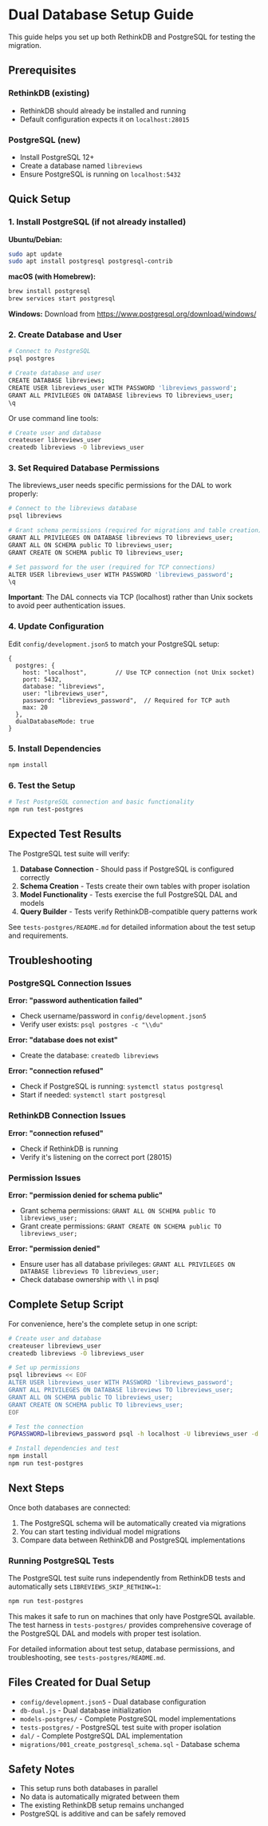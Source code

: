 # Dual Database Setup Guide

This guide helps you set up both RethinkDB and PostgreSQL for testing the migration.

## Prerequisites

### RethinkDB (existing)
- RethinkDB should already be installed and running
- Default configuration expects it on `localhost:28015`

### PostgreSQL (new)
- Install PostgreSQL 12+ 
- Create a database named `libreviews`
- Ensure PostgreSQL is running on `localhost:5432`

## Quick Setup

### 1. Install PostgreSQL (if not already installed)

**Ubuntu/Debian:**
```bash
sudo apt update
sudo apt install postgresql postgresql-contrib
```

**macOS (with Homebrew):**
```bash
brew install postgresql
brew services start postgresql
```

**Windows:**
Download from https://www.postgresql.org/download/windows/

### 2. Create Database and User

```bash
# Connect to PostgreSQL
psql postgres

# Create database and user
CREATE DATABASE libreviews;
CREATE USER libreviews_user WITH PASSWORD 'libreviews_password';
GRANT ALL PRIVILEGES ON DATABASE libreviews TO libreviews_user;
\q
```

Or use command line tools:
```bash
# Create user and database
createuser libreviews_user
createdb libreviews -O libreviews_user
```

### 3. Set Required Database Permissions

The libreviews_user needs specific permissions for the DAL to work properly:

```bash
# Connect to the libreviews database
psql libreviews

# Grant schema permissions (required for migrations and table creation)
GRANT ALL PRIVILEGES ON DATABASE libreviews TO libreviews_user;
GRANT ALL ON SCHEMA public TO libreviews_user;
GRANT CREATE ON SCHEMA public TO libreviews_user;

# Set password for the user (required for TCP connections)
ALTER USER libreviews_user WITH PASSWORD 'libreviews_password';
\q
```

**Important**: The DAL connects via TCP (localhost) rather than Unix sockets to avoid peer authentication issues.

### 4. Update Configuration

Edit `config/development.json5` to match your PostgreSQL setup:

```json5
{
  postgres: {
    host: "localhost",        // Use TCP connection (not Unix socket)
    port: 5432,
    database: "libreviews",
    user: "libreviews_user",
    password: "libreviews_password",  // Required for TCP auth
    max: 20
  },
  dualDatabaseMode: true
}
```

### 5. Install Dependencies

```bash
npm install
```

### 6. Test the Setup

```bash
# Test PostgreSQL connection and basic functionality
npm run test-postgres
```

## Expected Test Results

The PostgreSQL test suite will verify:

1. **Database Connection** - Should pass if PostgreSQL is configured correctly
2. **Schema Creation** - Tests create their own tables with proper isolation
3. **Model Functionality** - Tests exercise the full PostgreSQL DAL and models
4. **Query Builder** - Tests verify RethinkDB-compatible query patterns work

See `tests-postgres/README.md` for detailed information about the test setup and requirements.

## Troubleshooting

### PostgreSQL Connection Issues

**Error: "password authentication failed"**
- Check username/password in `config/development.json5`
- Verify user exists: `psql postgres -c "\\du"`

**Error: "database does not exist"**
- Create the database: `createdb libreviews`

**Error: "connection refused"**
- Check if PostgreSQL is running: `systemctl status postgresql`
- Start if needed: `systemctl start postgresql`

### RethinkDB Connection Issues

**Error: "connection refused"**
- Check if RethinkDB is running
- Verify it's listening on the correct port (28015)

### Permission Issues

**Error: "permission denied for schema public"**
- Grant schema permissions: `GRANT ALL ON SCHEMA public TO libreviews_user;`
- Grant create permissions: `GRANT CREATE ON SCHEMA public TO libreviews_user;`

**Error: "permission denied"**
- Ensure user has all database privileges: `GRANT ALL PRIVILEGES ON DATABASE libreviews TO libreviews_user;`
- Check database ownership with `\l` in psql

## Complete Setup Script

For convenience, here's the complete setup in one script:

```bash
# Create user and database
createuser libreviews_user
createdb libreviews -O libreviews_user

# Set up permissions
psql libreviews << EOF
ALTER USER libreviews_user WITH PASSWORD 'libreviews_password';
GRANT ALL PRIVILEGES ON DATABASE libreviews TO libreviews_user;
GRANT ALL ON SCHEMA public TO libreviews_user;
GRANT CREATE ON SCHEMA public TO libreviews_user;
EOF

# Test the connection
PGPASSWORD=libreviews_password psql -h localhost -U libreviews_user -d libreviews -c "SELECT 'Connection successful!' as status;"

# Install dependencies and test
npm install
npm run test-postgres
```

## Next Steps

Once both databases are connected:

1. The PostgreSQL schema will be automatically created via migrations
2. You can start testing individual model migrations
3. Compare data between RethinkDB and PostgreSQL implementations

### Running PostgreSQL Tests

The PostgreSQL test suite runs independently from RethinkDB tests and automatically
sets `LIBREVIEWS_SKIP_RETHINK=1`:

```bash
npm run test-postgres
```

This makes it safe to run on machines that only have PostgreSQL available. The test
harness in `tests-postgres/` provides comprehensive coverage of the PostgreSQL DAL
and models with proper test isolation.

For detailed information about test setup, database permissions, and troubleshooting,
see `tests-postgres/README.md`.

## Files Created for Dual Setup

- `config/development.json5` - Dual database configuration
- `db-dual.js` - Dual database initialization
- `models-postgres/` - Complete PostgreSQL model implementations
- `tests-postgres/` - PostgreSQL test suite with proper isolation
- `dal/` - Complete PostgreSQL DAL implementation
- `migrations/001_create_postgresql_schema.sql` - Database schema

## Safety Notes

- This setup runs both databases in parallel
- No data is automatically migrated between them
- The existing RethinkDB setup remains unchanged
- PostgreSQL is additive and can be safely removed
